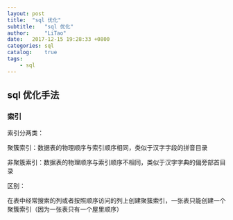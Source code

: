 ```yaml
---
layout: post
title:  "sql 优化"
subtitle:   "sql 优化"
author:     "LiTao"
date:   2017-12-15 19:28:33 +0800
categories: sql
catalog:    true
tags:
    - sql
---
```


## sql 优化手法

### 索引

索引分两类：

聚簇索引：数据表的物理顺序与索引顺序相同，类似于汉字字段的拼音目录

非聚簇索引：数据表的物理顺序与索引顺序不相同，类似于汉字字典的偏旁部首目录

区别：

在表中经常搜索的列或者按照顺序访问的列上创建聚簇索引，一张表只能创建一个聚簇索引（因为一张表只有一个屋里顺序）
